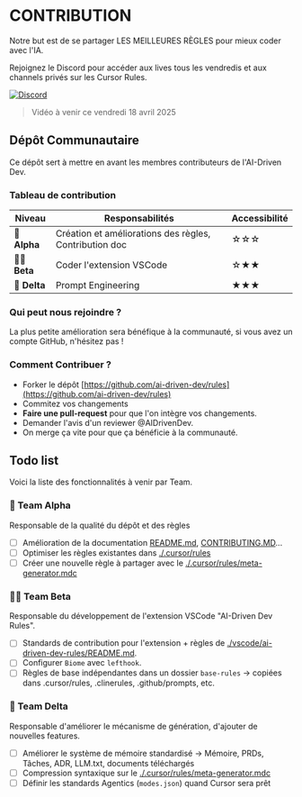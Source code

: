 # CONTRIBUTION

Notre but est de se partager LES MEILLEURES RÈGLES pour mieux coder avec l'IA.

Rejoignez le Discord pour accéder aux lives tous les vendredis et aux channels privés sur les Cursor Rules.

[![Discord](https://img.shields.io/badge/Join%20Discord-7289DA?style=for-the-badge&logo=discord&logoColor=white)](https://discord.gg/invite/ai-driven-dev)

> Vidéo à venir ce vendredi 18 avril 2025

## Dépôt Communautaire

Ce dépôt sert à mettre en avant les membres contributeurs de l'AI-Driven Dev.

### Tableau de contribution

| Niveau | Responsabilités | Accessibilité |
|--------|----------------|-------|
| 🌱 **Alpha** | Création et améliorations des règles, Contribution doc | ☆☆☆ |
| 🧑‍💻 **Beta** | Coder l'extension VSCode | ☆★★ |
| 🚀 **Delta** | Prompt Engineering | ★★★ |

### Qui peut nous rejoindre ?

La plus petite amélioration sera bénéfique à la communauté, si vous avez un compte GitHub, n'hésitez pas !

### Comment Contribuer ?

- Forker le dépôt [https://github.com/ai-driven-dev/rules](https://github.com/ai-driven-dev/rules)
- Commitez vos changements
- **Faire une pull-request** pour que l'on intègre vos changements.
- Demander l'avis d'un reviewer @AIDrivenDev.
- On merge ça vite pour que ça bénéficie à la communauté.

## Todo list

Voici la liste des fonctionnalités à venir par Team.

### 🌱 Team Alpha

Responsable de la qualité du dépôt et des règles

- [ ] Amélioration de la documentation [README.md](README.md), [CONTRIBUTING.MD](./CONTRIBUTING.md)...
- [ ] Optimiser les règles existantes dans [./.cursor/rules](./.cursor/rules/)
- [ ] Créer une nouvelle règle à partager avec le [./.cursor/rules/meta-generator.mdc](./.cursor/rules/meta-generator.mdc)

### 🧑‍💻 Team Beta

Responsable du développement de l'extension VSCode "AI-Driven Dev Rules".

- [ ] Standards de contribution pour l'extension + règles de [./vscode/ai-driven-dev-rules/README.md](./vscode/ai-driven-dev-rules/README.md).
- [ ] Configurer `Biome` avec `lefthook`.
- [ ] Règles de base indépendantes dans un dossier `base-rules` → copiées dans .cursor/rules, .clinerules, .github/prompts, etc.

### 🚀 Team Delta

Responsable d'améliorer le mécanisme de génération, d'ajouter de nouvelles features.

- [ ] Améliorer le système de mémoire standardisé → Mémoire, PRDs, Tâches, ADR, LLM.txt, documents téléchargés
- [ ] Compression syntaxique sur le [./.cursor/rules/meta-generator.mdc](./.cursor/rules/meta-generator.mdc)
- [ ] Définir les standards Agentics (`modes.json`) quand Cursor sera prêt
